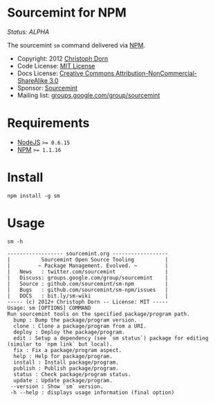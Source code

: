 Sourcemint for NPM
==================

*Status: ALPHA*

The sourcemint `sm` command delivered via [NPM](http://npmjs.org/).

  * Copyright: 2012 [Christoph Dorn](http://www.christophdorn.com/)
  * Code License: [MIT License](http://www.opensource.org/licenses/mit-license.php)
  * Docs License: [Creative Commons Attribution-NonCommercial-ShareAlike 3.0](http://creativecommons.org/licenses/by-nc-sa/3.0/)
  * Sponsor: [Sourcemint](http://sourcemint.com/)
  * Mailing list: [groups.google.com/group/sourcemint](http://groups.google.com/group/sourcemint)

Requirements
============

  * [NodeJS](http://nodejs.org) `>= 0.6.15`
  * [NPM](http://npmjs.org) `>= 1.1.16`


Install
=======

    npm install -g sm


Usage
=====

    sm -h
    
    ------------------ sourcemint.org ------------------
    |          Sourcemint Open Source Tooling          |
    |         ~ Package Management. Evolved. ~         |
    |   News   : twitter.com/sourcemint                |
    |   Discuss: groups.google.com/group/sourcemint    |
    |   Source : github.com/sourcemint/sm-npm          |
    |   Bugs   : github.com/sourcemint/sm-npm/issues   |
    |   DOCS   : bit.ly/sm-wiki                        |
    ----- (c) 2012+ Christoph Dorn -- License: MIT -----
    Usage: sm [OPTIONS] COMMAND
    Run sourcemint tools on the specified package/program path.
      bump : Bump the package/program version.
      clone : Clone a package/program from a URI.
      deploy : Deploy the package/program.
      edit : Setup a dependency (see `sm status`) package for editing (similar to `npm link` but local).
      fix : Fix a package/program aspect.
      help : Help for package/program.
      install : Install package/program.
      publish : Publish package/program.
      status : Check package/program status.
      update : Update package/program.
     --version : Show `sm` version.
     -h --help : displays usage information (final option)
